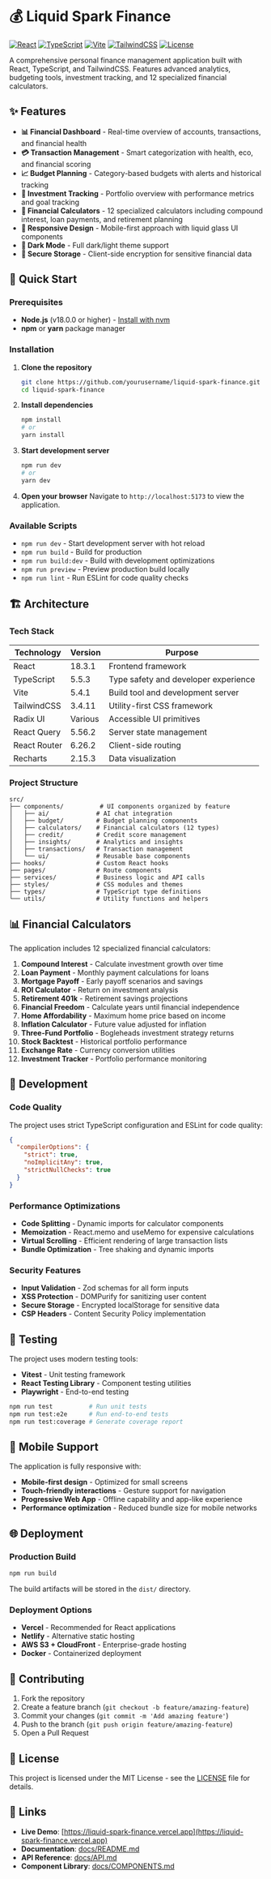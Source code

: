 # 💰 Liquid Spark Finance

[![React](https://img.shields.io/badge/React-18.3.1-blue.svg)](https://reactjs.org/)
[![TypeScript](https://img.shields.io/badge/TypeScript-5.5.3-blue.svg)](https://www.typescriptlang.org/)
[![Vite](https://img.shields.io/badge/Vite-5.4.1-646CFF.svg)](https://vitejs.dev/)
[![TailwindCSS](https://img.shields.io/badge/Tailwind-3.4.11-38B2AC.svg)](https://tailwindcss.com/)
[![License](https://img.shields.io/badge/License-MIT-green.svg)](#license)

A comprehensive personal finance management application built with React, TypeScript, and TailwindCSS. Features advanced analytics, budgeting tools, investment tracking, and 12 specialized financial calculators.

## ✨ Features

- **📊 Financial Dashboard** - Real-time overview of accounts, transactions, and financial health
- **💳 Transaction Management** - Smart categorization with health, eco, and financial scoring
- **📈 Budget Planning** - Category-based budgets with alerts and historical tracking
- **💼 Investment Tracking** - Portfolio overview with performance metrics and goal tracking
- **🧮 Financial Calculators** - 12 specialized calculators including compound interest, loan payments, and retirement planning
- **📱 Responsive Design** - Mobile-first approach with liquid glass UI components
- **🌙 Dark Mode** - Full dark/light theme support
- **🔐 Secure Storage** - Client-side encryption for sensitive financial data

## 🚀 Quick Start

### Prerequisites

- **Node.js** (v18.0.0 or higher) - [Install with nvm](https://github.com/nvm-sh/nvm#installing-and-updating)
- **npm** or **yarn** package manager

### Installation

1. **Clone the repository**
   ```bash
   git clone https://github.com/yourusername/liquid-spark-finance.git
   cd liquid-spark-finance
   ```

2. **Install dependencies**
   ```bash
   npm install
   # or
   yarn install
   ```

3. **Start development server**
   ```bash
   npm run dev
   # or
   yarn dev
   ```

4. **Open your browser**
   Navigate to `http://localhost:5173` to view the application.

### Available Scripts

- `npm run dev` - Start development server with hot reload
- `npm run build` - Build for production
- `npm run build:dev` - Build with development optimizations
- `npm run preview` - Preview production build locally
- `npm run lint` - Run ESLint for code quality checks

## 🏗️ Architecture

### Tech Stack

| Technology | Version | Purpose |
|------------|---------|---------|
| React | 18.3.1 | Frontend framework |
| TypeScript | 5.5.3 | Type safety and developer experience |
| Vite | 5.4.1 | Build tool and development server |
| TailwindCSS | 3.4.11 | Utility-first CSS framework |
| Radix UI | Various | Accessible UI primitives |
| React Query | 5.56.2 | Server state management |
| React Router | 6.26.2 | Client-side routing |
| Recharts | 2.15.3 | Data visualization |

### Project Structure

```
src/
├── components/          # UI components organized by feature
│   ├── ai/             # AI chat integration
│   ├── budget/         # Budget planning components
│   ├── calculators/    # Financial calculators (12 types)
│   ├── credit/         # Credit score management
│   ├── insights/       # Analytics and insights
│   ├── transactions/   # Transaction management
│   └── ui/             # Reusable base components
├── hooks/              # Custom React hooks
├── pages/              # Route components
├── services/           # Business logic and API calls
├── styles/             # CSS modules and themes
├── types/              # TypeScript type definitions
└── utils/              # Utility functions and helpers
```

## 📊 Financial Calculators

The application includes 12 specialized financial calculators:

1. **Compound Interest** - Calculate investment growth over time
2. **Loan Payment** - Monthly payment calculations for loans
3. **Mortgage Payoff** - Early payoff scenarios and savings
4. **ROI Calculator** - Return on investment analysis
5. **Retirement 401k** - Retirement savings projections
6. **Financial Freedom** - Calculate years until financial independence
7. **Home Affordability** - Maximum home price based on income
8. **Inflation Calculator** - Future value adjusted for inflation
9. **Three-Fund Portfolio** - Bogleheads investment strategy returns
10. **Stock Backtest** - Historical portfolio performance
11. **Exchange Rate** - Currency conversion utilities
12. **Investment Tracker** - Portfolio performance monitoring

## 🔧 Development

### Code Quality

The project uses strict TypeScript configuration and ESLint for code quality:

```json
{
  "compilerOptions": {
    "strict": true,
    "noImplicitAny": true,
    "strictNullChecks": true
  }
}
```

### Performance Optimizations

- **Code Splitting** - Dynamic imports for calculator components
- **Memoization** - React.memo and useMemo for expensive calculations
- **Virtual Scrolling** - Efficient rendering of large transaction lists
- **Bundle Optimization** - Tree shaking and dynamic imports

### Security Features

- **Input Validation** - Zod schemas for all form inputs
- **XSS Protection** - DOMPurify for sanitizing user content
- **Secure Storage** - Encrypted localStorage for sensitive data
- **CSP Headers** - Content Security Policy implementation

## 🧪 Testing

The project uses modern testing tools:

- **Vitest** - Unit testing framework
- **React Testing Library** - Component testing utilities
- **Playwright** - End-to-end testing

```bash
npm run test          # Run unit tests
npm run test:e2e      # Run end-to-end tests
npm run test:coverage # Generate coverage report
```

## 📱 Mobile Support

The application is fully responsive with:

- **Mobile-first design** - Optimized for small screens
- **Touch-friendly interactions** - Gesture support for navigation
- **Progressive Web App** - Offline capability and app-like experience
- **Performance optimization** - Reduced bundle size for mobile networks

## 🌐 Deployment

### Production Build

```bash
npm run build
```

The build artifacts will be stored in the `dist/` directory.

### Deployment Options

- **Vercel** - Recommended for React applications
- **Netlify** - Alternative static hosting
- **AWS S3 + CloudFront** - Enterprise-grade hosting
- **Docker** - Containerized deployment

## 🤝 Contributing

1. Fork the repository
2. Create a feature branch (`git checkout -b feature/amazing-feature`)
3. Commit your changes (`git commit -m 'Add amazing feature'`)
4. Push to the branch (`git push origin feature/amazing-feature`)
5. Open a Pull Request

## 📄 License

This project is licensed under the MIT License - see the [LICENSE](LICENSE) file for details.

## 🔗 Links

- **Live Demo**: [https://liquid-spark-finance.vercel.app](https://liquid-spark-finance.vercel.app)
- **Documentation**: [docs/README.md](docs/README.md)
- **API Reference**: [docs/API.md](docs/API.md)
- **Component Library**: [docs/COMPONENTS.md](docs/COMPONENTS.md)

